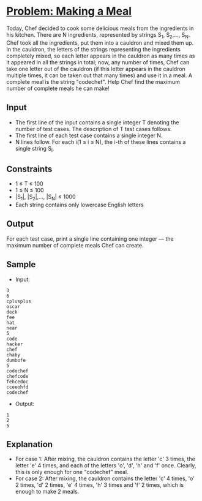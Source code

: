 # [Problem: Making a Meal](https://www.codechef.com/problems/CFMM)

Today, Chef decided to cook some delicious meals from the ingredients in his kitchen. There are N ingredients, represented by strings S<sub>1</sub>, S<sub>2</sub>,..., S<sub>N</sub>. Chef took all the ingredients, put them into a cauldron and mixed them up. <br>
In the cauldron, the letters of the strings representing the ingredients completely mixed, so each letter appears in the cauldron as many times as it appeared in all the strings in total; now, any number of times, Chef can take one letter out of the cauldron (if this letter appears in the cauldron multiple times, it can be taken out that many times) and use it in a meal. A complete meal is the string "codechef". Help Chef find the maximum number of complete meals he can make!

## Input

- The first line of the input contains a single integer T denoting the number of test cases. The description of T test cases follows.
- The first line of each test case contains a single integer N.
- N lines follow. For each i(1 ≤ i ≤ N), the i-th of these lines contains a single string S<sub>i</sub>.

## Constraints

- 1 ≤ T ≤ 100
- 1 ≤ N ≤ 100
- |S<sub>1</sub>|, |S<sub>2</sub>|,..., |S<sub>N</sub>| ≤ 1000
- Each string contains only lowercase English letters

## Output

For each test case, print a single line containing one integer — the maximum number of complete meals Chef can create.

## Sample

- Input:
```
3
6
cplusplus
oscar
deck
fee
hat
near
5
code
hacker
chef
chaby
dumbofe
5
codechef
chefcode
fehcedoc
cceeohfd
codechef
```

- Output:
```
1
2
5
```

## Explanation

- For case 1: After mixing, the cauldron contains the letter 'c' 3 times, the letter 'e' 4 times, and each of the letters 'o', 'd', 'h' and 'f' once. Clearly, this is only enough for one "codechef" meal. <br>
- For case 2: After mixing, the cauldron contains the letter 'c' 4 times, 'o' 2 times, 'd' 2 times, 'e' 4 times, 'h' 3 times and 'f' 2 times, which is enough to make 2 meals.
